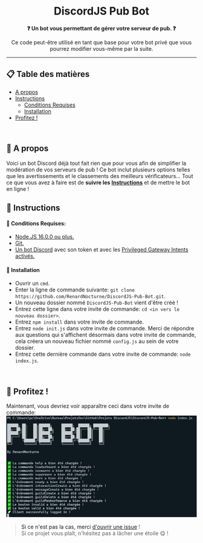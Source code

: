 <h1 align="center">DiscordJS Pub Bot</h1>

<p align="center"><strong>❓ Un bot vous permettant de gérer votre serveur de pub. ❓</strong></p>

<p align="center">Ce code peut-être utilisé en tant que base pour votre bot privé que vous pourrez modifier vous-même par la suite.</p>
<hr>

## 📋 Table des matières
* [A propos](#about)
* [Instructions](#instructions)
    * [Conditions Requises](#requirements)
    * [Installation](#installation)
* [Profitez !](#enjoy)
<br>

## 📰 A propos <a name="about"></a>
Voici un bot Discord déjà tout fait rien que pour vous afin de simplifier la modération de vos serveurs de pub ! Ce bot inclut plusieurs options telles que les avertissements et le classements des meilleurs vérificateurs... 
Tout ce que vous avez à faire est de **suivre les [Instructions](#instructions)** et de mettre le bot en ligne !
<br>

## 📜 Instructions  <a name ="instructions">
#### 🔑 Conditions Requises: <a name="requirements"></a>
* [Node.JS 16.0.0 ou plus.](https://nodejs.org/en/download/)
* [Git.](https://git-scm.com/downloads)
* [Un bot Discord](https://discord.com/developers/applications/) avec son token et avec les [Privileged Gateway Intents activés.](https://github.com/RenardNocturne/DiscordJS-Pub-Bot/blob/master/Images/Intents.jpg?raw=true)

#### 🔨 Installation <a name="installation">
* Ouvrir un `cmd`.
* Enter la ligne de commande suivante: `git clone https://github.com/RenardNocturne/DiscordJS-Pub-Bot.git`.
* Un nouveau dossier nommé `DiscordJS-Pub-Bot` vient d'être créé !
* Entrez cette ligne dans votre invite de commande: `cd <in vers le nouveau dossier>`.
* Entrez `npm install` dans votre invite de commande.
* Entrez `node init.js` dans votre invite de commande. Merci de répondre aux questions qui s'affichent désormais dans votre invite de commande, cela créera un nouveau fichier nommé `config.js` au sein de votre dossier. 
* Entrez cette dernière commande dans votre invite de commande: `node index.js`.
<br>

## 🎉 Profitez ! <a name="enjoy">
Maintenant, vous devriez voir apparaître ceci dans votre invite de commande:
![Result Image](https://github.com/RenardNocturne/DiscordJS-Pub-Bot/blob/master/Images/Result.jpg)

> Si ce n'est pas la cas, merci [d'ouvrir une issue](https://github.com/RenardNocturne/DiscordJS-Pub-Bot/issues) !<br>
> Si ce projet vous plaît, n'hésitez pas à lâcher une étoile 😋 !